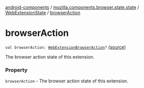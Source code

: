 [android-components](../../index.md) / [mozilla.components.browser.state.state](../index.md) / [WebExtensionState](index.md) / [browserAction](./browser-action.md)

# browserAction

`val browserAction: `[`WebExtensionBrowserAction`](../../mozilla.components.concept.engine.webextension/-web-extension-browser-action.md)`?` [(source)](https://github.com/mozilla-mobile/android-components/blob/master/components/browser/state/src/main/java/mozilla/components/browser/state/state/WebExtensionState.kt#L30)

The browser action state of this extension.

### Property

`browserAction` - The browser action state of this extension.